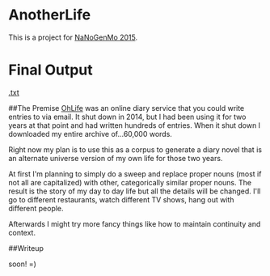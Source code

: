 # AnotherLife
This is a project for [NaNoGenMo 2015](https://github.com/dariusk/NaNoGenMo-2015).


# Final Output

[.txt](https://raw.githubusercontent.com/rvinluan/AnotherLife/master/outputText/finalText.txt)

##The Premise
[OhLife](http://ohlife.com/index.php) was an online diary service that you could write entries to via email. It shut down in 2014, but I had been using it for two years at that point and had written hundreds of entries. When it shut down I downloaded my entire archive of...60,000 words.

Right now my plan is to use this as a corpus to generate a diary novel that is an alternate universe version of my own life for those two years.

At first I'm planning to simply do a sweep and replace proper nouns (most if not all are capitalized) with other, categorically similar proper nouns. The result is the story of my day to day life but all the details will be changed. I'll go to different restaurants, watch different TV shows, hang out with different people.

Afterwards I might try more fancy things like how to maintain continuity and context.

##Writeup

soon! =)
